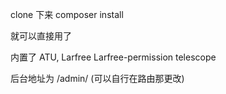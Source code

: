 clone 下来
composer install

就可以直接用了

内置了
ATU,
Larfree
Larfree-permission
telescope

后台地址为
/admin/ (可以自行在路由那更改)
